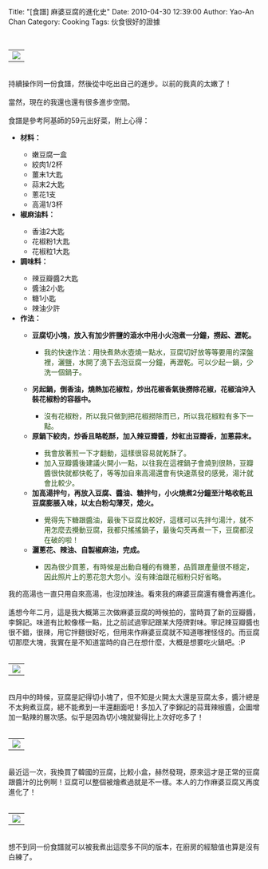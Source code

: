 Title: "[食譜] 麻婆豆腐的進化史"
Date: 2010-04-30 12:39:00
Author: Yao-An Chan
Category: Cooking
Tags: 伙食很好的證據


<div class='post'>
<center><br /><div style="text-align: auto;"><table style="width: auto;"><tbody><tr><td><a href="http://picasaweb.google.com/lh/photo/2oVnh1OeUy6uBtTTD_RoRg?feat=embedwebsite"><img src="http://lh6.ggpht.com/_mvtDPM7iODU/S9kLJMiIlyI/AAAAAAAAHG4/z8M_Gpr8eNk/s400/YAN_8466.JPG" /></a></td></tr></tbody></table></div></center><br />持續操作同一份食譜，然後從中吃出自己的進步。以前的我真的太嫩了！<br /><br />當然，現在的我還也還有很多進步空間。<br /><br />食譜是參考阿基師的59元出好菜，附上心得：<br /><ul><li><b>材料：</b></li><ul><li>嫩豆腐一盒</li><li>絞肉1/2杯</li><li>薑末1大匙</li><li>蒜末2大匙</li><li>蔥花1支</li><li>高湯1/3杯</li></ul><li><b>椒麻油料：</b></li><ul><li>香油2大匙</li><li>花椒粉1大匙</li><li>花椒粒1大匙</li></ul><li><b>調味料：</b></li><ul><li>辣豆瓣醬2大匙</li><li>醬油2小匙</li><li>糖1小匙</li><li>辣油少許</li></ul><li><b>作法：</b></li><ul><li><b>豆腐切小塊，放入有加少許鹽的滾水中用小火泡煮一分鐘，撈起、瀝乾。</b></li><ul><li><span class="Apple-style-span" style="color: #274e13;">我的快速作法：用快煮熱水壺燒一點水，豆腐切好放等等要用的深盤裡，灑鹽，水開了澆下去泡豆腐一分鐘，再瀝乾。可以少起一鍋，少洗一個鍋子。</span></li></ul></ul><ul><li><b>另起鍋，倒香油，燒熱加花椒粒，炒出花椒香氣後撈除花椒，花椒油沖入裝花椒粉的容器中。</b></li><ul><li><span class="Apple-style-span" style="color: #274e13;">沒有花椒粉，所以我只做到把花椒撈除而已，所以我花椒粒有多下一點。</span></li></ul><li><b>原鍋下絞肉，炒香且略乾酥，加入辣豆瓣醬，炒紅出豆瓣香，加蔥蒜末。</b></li><ul><li><span class="Apple-style-span" style="color: #274e13;">我會放著煎一下才翻動，這樣很容易就乾酥了。</span></li><li><span class="Apple-style-span" style="color: #274e13;">加入豆瓣醬後建議火開小一點，以往我在這裡鍋子會燒到很熱，豆瓣醬很快就都快乾了，等等加自來高湯還會有快速蒸發的感覺，湯汁就會比較少。</span></li></ul><li><b>加高湯拌勻，再放入豆腐、醬油、糖拌勻，小火燒煮2分鐘至汁略收乾且豆腐膨脹入味，以太白粉勾薄芡，熄火。</b></li><ul><li><span class="Apple-style-span" style="color: #274e13;">覺得先下糖跟醬油，最後下豆腐比較好，這樣可以先拌勻湯汁，就不用怎麼去攪動豆腐，我都只搖搖鍋子，最後勾芡再煮一下，豆腐都沒在破的啦！</span></li></ul><li><b>灑蔥花、辣油、自製椒麻油，完成。</b></li><ul><li><span class="Apple-style-span" style="color: #274e13;">因為很少買蔥，有時候是出動自種的有機蔥，品質跟產量很不穩定，因此照片上的蔥花忽大忽小。沒有辣油跟花椒粉只好省略。</span></li></ul></ul></ul>我的高湯也一直只用自來高湯，也沒加辣油。看來我的麻婆豆腐還有機會再進化。<br /><br />遙想今年二月，這是我大概第三次做麻婆豆腐的時候拍的，當時買了新的豆瓣醬，李錦記。味道有比較像樣一點，比之前試過寧記跟某大陸牌對味。寧記辣豆瓣醬也很不錯，很辣，用它拌麵很好吃，但用來作麻婆豆腐就不知道哪裡怪怪的。而豆腐切那麼大塊，我實在是不知道當時的自己在想什麼，大概是想要吃火鍋吧。:P<br /><center><br /><table style="width: auto;"><tbody><tr><td><a href="http://picasaweb.google.com/lh/photo/ttCZVv6TsmfHleWoszz9jg?feat=embedwebsite"><img src="http://lh3.ggpht.com/_mvtDPM7iODU/S3eoND63qaI/AAAAAAAAGEQ/KdQ2pDbqliI/s400/YAN_7196.JPG" /></a></td></tr></tbody></table></center><br />四月中的時候，豆腐是記得切小塊了，但不知是火開太大還是豆腐太多，醬汁總是不太夠煮豆腐，總不能煮到一半還翻面吧！多加入了李錦記的蒜茸辣椒醬，企圖增加一點辣的層次感。似乎是因為切小塊就變得比上次好吃多了！<br /><center><br /><table style="width: auto;"><tbody><tr><td><a href="http://picasaweb.google.com/lh/photo/Tah4e97IU0MqbIomxCiNjw?feat=embedwebsite"><img src="http://lh6.ggpht.com/_mvtDPM7iODU/S9DBL9W2p9I/AAAAAAAAG-s/Mv8BVJ6pkqA/s400/YAN_8330.JPG" /></a></td></tr></tbody></table></center><br />最近這一次，我換買了韓國的豆腐，比較小盒，赫然發現，原來這才是正常的豆腐跟醬汁的比例啊！豆腐可以整個被燴煮過就是不一樣。本人的力作麻婆豆腐又再度進化了！<br /><center><br /><table style="width: auto;"><tbody><tr><td><a href="http://picasaweb.google.com/lh/photo/2oVnh1OeUy6uBtTTD_RoRg?feat=embedwebsite"><img src="http://lh6.ggpht.com/_mvtDPM7iODU/S9kLJMiIlyI/AAAAAAAAHG4/z8M_Gpr8eNk/s400/YAN_8466.JPG" /></a></td></tr></tbody></table></center><br /><div>想不到同一份食譜就可以被我煮出這麼多不同的版本，在廚房的經驗值也算是沒有白練了。</div></div>
